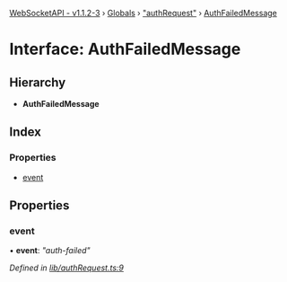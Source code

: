 [WebSocketAPI - v1.1.2-3](../README.md) › [Globals](../globals.md) › ["authRequest"](../modules/_authrequest_.md) › [AuthFailedMessage](_authrequest_.authfailedmessage.md)

# Interface: AuthFailedMessage

## Hierarchy

* **AuthFailedMessage**

## Index

### Properties

* [event](_authrequest_.authfailedmessage.md#event)

## Properties

###  event

• **event**: *"auth-failed"*

*Defined in [lib/authRequest.ts:9](https://github.com/wallsmetalroofing/WebSocketAPI/blob/dd2bbc9/lib/authRequest.ts#L9)*
